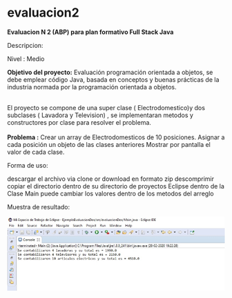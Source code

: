 # evaluacion2

<p><b>Evaluacion N 2 (ABP) para plan formativo Full Stack Java</b></p>

Descripcion:
<p>Nivel : Medio</p>
<p><b>Objetivo del proyecto:</b> Evaluación programación orientada a objetos, se debe emplear código Java, 
basada en conceptos y buenas prácticas de la industria normada por la programación 
orientada a objetos.
</p>
<br/>
El proyecto se compone de una super clase ( Electrodomestico)y dos subclases ( Lavadora y Television) , se implementaran metodos y constructores por clase para resolver el problema.
<br/>
<br/>
<b>Problema :</b> 
Crear un array de Electrodomesticos de 10 posiciones.
Asignar a cada posición un objeto de las clases anteriores 
Mostrar por pantalla el valor de cada clase.

Forma de uso:

descargar el archivo via clone or download en formato zip
descomprimir 
copiar el directorio dentro de su directorio de proyectos Eclipse
dentro de la Clase Main puede cambiar los valores dentro de los metodos del arreglo 


Muestra de resultado:

<img src="https://github.com/anduribe/evaluacion2/blob/master/muestra.jpg" width="802"/> 

